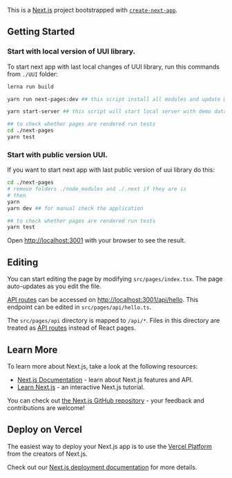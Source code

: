 This is a [Next.js](https://nextjs.org/) project bootstrapped with [`create-next-app`](https://github.com/vercel/next.js/tree/canary/packages/create-next-app).

## Getting Started

### Start with local version of UUI library.

To start next app with last local changes of UUI library, run this commands from ` ./UUI ` folder:

```bash
lerna run build

yarn run next-pages:dev ## this script install all modules and update @epam modules with local changes and run application for manual check

yarn start-server ## this script will start local server with demo data on port 5000

## to check whether pages are rendered run tests
cd ./next-pages
yarn test
```

### Start with public version UUI.

If you want to start next app with last public version of uui library do this:

```bash
cd ./next-pages
# remove folders ./node_modules and ./.next if they are is
# then
yarn
yarn dev ## for manual check the application

## to check whether pages are rendered run tests
yarn test

```

Open [http://localhost:3001](http://localhost:3001) with your browser to see the result.

## Editing

You can start editing the page by modifying `src/pages/index.tsx`. The page auto-updates as you edit the file.

[API routes](https://nextjs.org/docs/api-routes/introduction) can be accessed on [http://localhost:3001/api/hello](http://localhost:3000/api/hello). This endpoint can be edited in `src/pages/api/hello.ts`.

The `src/pages/api` directory is mapped to `/api/*`. Files in this directory are treated as [API routes](https://nextjs.org/docs/api-routes/introduction) instead of React pages.

## Learn More

To learn more about Next.js, take a look at the following resources:

- [Next.js Documentation](https://nextjs.org/docs) - learn about Next.js features and API.
- [Learn Next.js](https://nextjs.org/learn) - an interactive Next.js tutorial.

You can check out [the Next.js GitHub repository](https://github.com/vercel/next.js/) - your feedback and contributions are welcome!

## Deploy on Vercel

The easiest way to deploy your Next.js app is to use the [Vercel Platform](https://vercel.com/new?utm_medium=default-template&filter=next.js&utm_source=create-next-app&utm_campaign=create-next-app-readme) from the creators of Next.js.

Check out our [Next.js deployment documentation](https://nextjs.org/docs/deployment) for more details.
